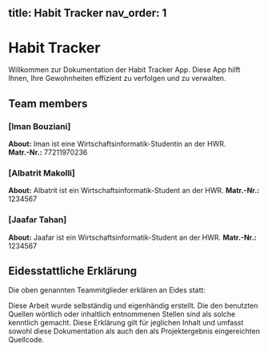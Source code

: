 title: Habit Tracker
nav_order: 1
---

# Habit Tracker
Willkommen zur Dokumentation der Habit Tracker App. Diese App hilft Ihnen, Ihre Gewohnheiten effizient zu verfolgen und zu verwalten.

## Team members
### [Iman Bouziani]
**About:** Iman ist eine Wirtschaftsinformatik-Studentin an der HWR.  
**Matr.-Nr.:** 77211970236  

### [Albatrit Makolli]
**About:** Albatrit ist ein Wirtschaftsinformatik-Student an der HWR. 
**Matr.-Nr.:** 1234567  

### [Jaafar Tahan]
**About:** Jaafar ist ein Wirtschaftsinformatik-Student an der HWR. 
**Matr.-Nr.:** 1234567 

## Eidesstattliche Erklärung
Die oben genannten Teammitglieder erklären an Eides statt:

Diese Arbeit wurde selbständig und eigenhändig erstellt. 
Die den benutzten Quellen wörtlich oder inhaltlich entnommenen Stellen sind als solche kenntlich gemacht.
Diese Erklärung gilt für jeglichen Inhalt und umfasst sowohl diese Dokumentation als auch den als Projektergebnis eingereichten Quellcode.
